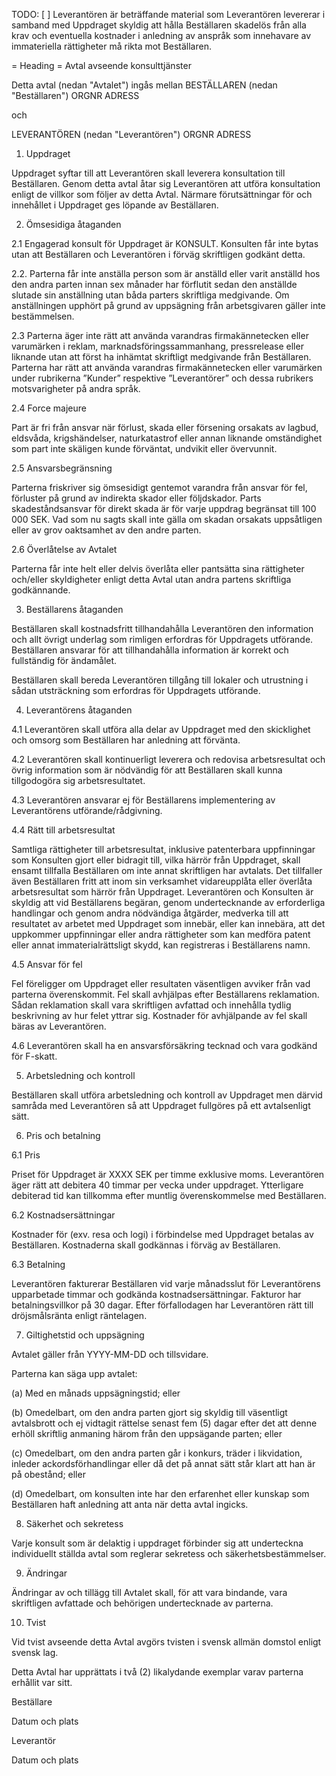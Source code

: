 TODO:
[ ] Leverantören är beträffande material som Leverantören levererar i samband med Uppdraget skyldig att hålla Beställaren skadelös från alla krav och eventuella kostnader i anledning av anspråk som innehavare av immateriella rättigheter må rikta mot Beställaren.


= Heading = Avtal avseende konsulttjänster

Detta avtal (nedan "Avtalet") ingås mellan
BESTÄLLAREN (nedan "Beställaren") ORGNR
ADRESS

och

LEVERANTÖREN (nedan "Leverantören") ORGNR
ADRESS

1. Uppdraget
 
Uppdraget syftar till att Leverantören skall leverera konsultation till Beställaren.
Genom detta avtal åtar sig Leverantören att utföra konsultation enligt de villkor som följer av detta Avtal.
Närmare förutsättningar för och innehållet i Uppdraget ges löpande av Beställaren.

2. Ömsesidiga åtaganden

2.1 Engagerad konsult för Uppdraget är KONSULT.
Konsulten får inte bytas utan att Beställaren och Leverantören i förväg skriftligen godkänt detta.

2.2. Parterna får inte anställa person som är anställd eller varit anställd hos den andra parten innan sex månader har förflutit sedan den anställde slutade sin anställning utan båda parters skriftliga medgivande. Om anställningen upphört på grund av uppsägning från arbetsgivaren gäller inte bestämmelsen.

2.3 Parterna äger inte rätt att använda varandras firmakännetecken eller varumärken i reklam, marknadsföringssammanhang, pressrelease eller liknande utan att först ha inhämtat skriftligt medgivande från Beställaren.
Parterna har rätt att använda varandras firmakännetecken eller varumärken under rubrikerna ”Kunder” respektive ”Leverantörer” och dessa rubrikers motsvarigheter på andra språk.

2.4 Force majeure

Part är fri från ansvar när förlust, skada eller försening orsakats av lagbud, eldsvåda, krigshändelser, naturkatastrof eller annan liknande omständighet som part inte skäligen kunde förväntat, undvikit eller övervunnit.

2.5  Ansvarsbegränsning

Parterna friskriver sig ömsesidigt gentemot varandra från ansvar för fel, förluster på grund av indirekta skador eller följdskador. Parts skadeståndsansvar för direkt skada är för varje uppdrag begränsat till 100 000 SEK. Vad som nu sagts skall inte gälla om skadan orsakats uppsåtligen eller av grov oaktsamhet av den andre parten.


2.6 Överlåtelse av Avtalet

Parterna får inte helt eller delvis överlåta eller pantsätta sina rättigheter och/eller skyldigheter enligt detta Avtal utan andra partens skriftliga godkännande.

3. Beställarens åtaganden

Beställaren skall kostnadsfritt tillhandahålla Leverantören den information och allt övrigt underlag som rimligen erfordras för Uppdragets utförande. Beställaren ansvarar för att tillhandahålla information är korrekt och fullständig för ändamålet.

Beställaren skall bereda Leverantören tillgång till lokaler och utrustning i sådan utsträckning som erfordras för Uppdragets utförande.

4. Leverantörens åtaganden

4.1 Leverantören skall utföra alla delar av Uppdraget med den skicklighet och omsorg som Beställaren har anledning att förvänta. 

4.2 Leverantören skall kontinuerligt leverera och redovisa arbetsresultat och övrig information som är nödvändig för att Beställaren skall kunna tillgodogöra sig arbetsresultatet.

4.3 Leverantören ansvarar ej för Beställarens implementering av Leverantörens utförande/rådgivning.

4.4 Rätt till arbetsresultat

Samtliga rättigheter till arbetsresultat, inklusive patenterbara uppfinningar som Konsulten gjort eller bidragit till, vilka härrör från Uppdraget, skall ensamt tillfalla Beställaren om inte annat skriftligen har avtalats. Det tillfaller även Beställaren fritt att inom sin verksamhet vidareupplåta eller överlåta arbetsresultat som härrör från Uppdraget. 
Leverantören och Konsulten är skyldig att vid Beställarens begäran, genom undertecknande av erforderliga handlingar och genom andra nödvändiga åtgärder, medverka till att resultatet av arbetet med Uppdraget som innebär, eller kan innebära, att det uppkommer uppfinningar eller andra rättigheter som kan medföra patent eller annat immaterialrättsligt skydd, kan registreras i Beställarens namn.

4.5 Ansvar för fel

Fel föreligger om Uppdraget eller resultaten väsentligen avviker från vad parterna överenskommit. Fel skall avhjälpas efter Beställarens reklamation. Sådan reklamation skall vara skriftligen avfattad och innehålla tydlig beskrivning av hur felet yttrar sig. Kostnader för avhjälpande av fel skall bäras av Leverantören.

4.6 Leverantören skall ha en ansvarsförsäkring tecknad och vara godkänd för F-skatt.

5. Arbetsledning och kontroll

Beställaren skall utföra arbetsledning och kontroll av Uppdraget men därvid samråda med Leverantören så att Uppdraget fullgöres på ett avtalsenligt sätt.

6. Pris och betalning

6.1 Pris

Priset för Uppdraget är XXXX SEK per timme exklusive moms. Leverantören äger rätt att debitera 40 timmar per vecka under uppdraget. Ytterligare debiterad tid kan tillkomma efter muntlig överenskommelse med Beställaren.

6.2 Kostnadsersättningar

Kostnader för (exv. resa och logi) i förbindelse med Uppdraget betalas av Beställaren. Kostnaderna skall godkännas i förväg av Beställaren.

6.3 Betalning

Leverantören fakturerar Beställaren vid varje månadsslut för Leverantörens upparbetade timmar och godkända kostnadsersättningar. Fakturor har betalningsvillkor på 30 dagar. Efter förfallodagen har Leverantören rätt till dröjsmålsränta enligt räntelagen.

7. Giltighetstid och uppsägning

Avtalet gäller från YYYY-MM-DD och tillsvidare. 

Parterna kan säga upp avtalet:

(a) Med en månads uppsägningstid; eller

(b) Omedelbart, om den andra parten gjort sig skyldig till väsentligt avtalsbrott och ej vidtagit rättelse senast fem (5) dagar efter det att denne erhöll skriftlig anmaning härom från den uppsägande parten; eller

(c) Omedelbart, om den andra parten går i konkurs, träder i likvidation, inleder ackordsförhandlingar eller då det på annat sätt står klart att han är på obestånd; eller

(d) Omedelbart, om konsulten inte har den erfarenhet eller kunskap som Beställaren haft anledning att anta när detta avtal ingicks.

8. Säkerhet och sekretess

Varje konsult som är delaktig i uppdraget förbinder sig att underteckna individuellt ställda avtal som reglerar sekretess och säkerhetsbestämmelser.

9. Ändringar

Ändringar av och tillägg till Avtalet skall, för att vara bindande, vara skriftligen avfattade och behörigen undertecknade av parterna.

10. Tvist

Vid tvist avseende detta Avtal avgörs tvisten i svensk allmän domstol enligt svensk lag.



Detta Avtal har upprättats i två (2) likalydande exemplar varav parterna erhållit var sitt.



Beställare

Datum och plats


Leverantör

Datum och plats
